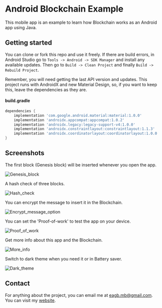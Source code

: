 # Android Blockchain Example
This mobile app is an example to learn how Blockchain works as an Android app using Java.


Getting started
---------------
You can clone or fork this repo and use it freely. If there are build errors, in Android Studio go to `Tools -> Android -> SDK Manager` and install any available updates. Then go to `Build -> Clean Project` and finally `Build -> Rebuild Project`.

Remember, you will need getting the last API version and updates. This project runs with AndroidX and new Material Design, so, if you want to keep this, leave the dependencies as they are.

#### build.gradle
```gradle
dependencies {
    implementation 'com.google.android.material:material:1.0.0'
    implementation 'androidx.appcompat:appcompat:1.0.2'
    implementation 'androidx.legacy:legacy-support-v4:1.0.0'
    implementation 'androidx.constraintlayout:constraintlayout:1.1.3'
    implementation 'androidx.coordinatorlayout:coordinatorlayout:1.0.0'
}
```


Screenshots
-----------
The first block (Genesis block) will be inserted whenever you open the app.

![Genesis_block](screenshots/genesis_block.png "Genesis block")


A hash check of three blocks.

![Hash_check](screenshots/hash_check.png "Hash check")


You can encrypt the message to insert it in the Blockchain.

![Encrypt_message_option](screenshots/encrypt_message_option.png "Encrypt message")


You can set the 'Proof-of-work' to test the app on your device.

![Proof_of_work](screenshots/proof_of_work.png "Proof-of-Work")


Get more info about this app and the Blockchain.

![More_info](screenshots/more_info.png "More info")


Switch to dark theme when you need it or in Battery saver.

![Dark_theme](screenshots/dark_theme.png "Dark theme")


Contact
----------
For anything about the project, you can email me at eagb.mb@gmail.com.
You can visit my [website](https://eagb-corp.web.app).

